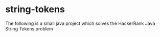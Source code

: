 # string-tokens
The following is a small java project which solves the HackerRank Java String Tokens problem
